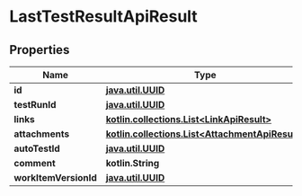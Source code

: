 
# LastTestResultApiResult

## Properties
| Name | Type | Description | Notes |
| ------------ | ------------- | ------------- | ------------- |
| **id** | [**java.util.UUID**](java.util.UUID.md) |  |  |
| **testRunId** | [**java.util.UUID**](java.util.UUID.md) |  |  |
| **links** | [**kotlin.collections.List&lt;LinkApiResult&gt;**](LinkApiResult.md) |  |  |
| **attachments** | [**kotlin.collections.List&lt;AttachmentApiResult&gt;**](AttachmentApiResult.md) |  |  |
| **autoTestId** | [**java.util.UUID**](java.util.UUID.md) |  |  [optional] |
| **comment** | **kotlin.String** |  |  [optional] |
| **workItemVersionId** | [**java.util.UUID**](java.util.UUID.md) |  |  [optional] |



